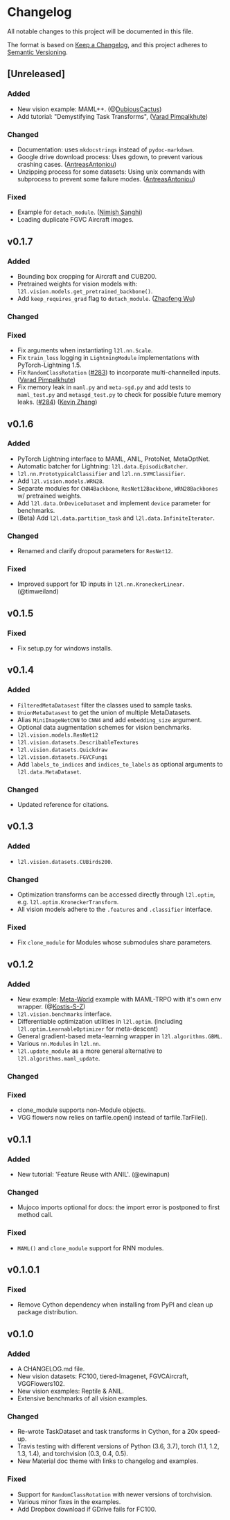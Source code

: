
# Changelog

All notable changes to this project will be documented in this file.

The format is based on [Keep a Changelog](https://keepachangelog.com/en/1.0.0/),
and this project adheres to [Semantic Versioning](https://semver.org/spec/v2.0.0.html).

## [Unreleased]

### Added

* New vision example: MAML++. (@[DubiousCactus](https://github.com/DubiousCactus))
* Add tutorial: "Demystifying Task Transforms", ([Varad Pimpalkhute](https://github.com/nightlessbaron/))

### Changed

* Documentation: uses `mkdocstrings` instead of `pydoc-markdown`.
* Google drive download process: Uses gdown, to prevent various crashing cases. ([AntreasAntoniou](https://github.com/AntreasAntoniou))
* Unzipping process for some datasets: Using unix commands with subprocess to prevent some failure modes. ([AntreasAntoniou](https://github.com/AntreasAntoniou))

### Fixed

* Example for `detach_module`. ([Nimish Sanghi](https://github.com/nsanghi))
* Loading duplicate FGVC Aircraft images.

## v0.1.7

### Added

* Bounding box cropping for Aircraft and CUB200.
* Pretrained weights for vision models with: `l2l.vision.models.get_pretrained_backbone()`.
* Add `keep_requires_grad` flag to `detach_module`. ([Zhaofeng Wu](https://github.com/ZhaofengWu))

### Changed

### Fixed

* Fix arguments when instantiating `l2l.nn.Scale`.
* Fix `train_loss` logging in `LightningModule` implementations with PyTorch-Lightning 1.5.
* Fix `RandomClassRotation` ([#283](https://github.com/learnables/learn2learn/pull/283)) to incorporate multi-channelled inputs. ([Varad Pimpalkhute](https://github.com/nightlessbaron/)) 
* Fix memory leak in `maml.py` and `meta-sgd.py` and add tests to `maml_test.py` and `metasgd_test.py` to check for possible future memory leaks. ([#284](https://github.com/learnables/learn2learn/issues/284)) ([Kevin Zhang](https://github.com/kzhang2)) 


## v0.1.6

### Added

* PyTorch Lightning interface to MAML, ANIL, ProtoNet, MetaOptNet.
* Automatic batcher for Lightning: `l2l.data.EpisodicBatcher`.
* `l2l.nn.PrototypicalClassifier` and `l2l.nn.SVMClassifier`.
* Add `l2l.vision.models.WRN28`.
* Separate modules for `CNN4Backbone`, `ResNet12Backbone`, `WRN28Backbones` w/ pretrained weights.
* Add `l2l.data.OnDeviceDataset` and implement `device` parameter for benchmarks.
* (Beta) Add `l2l.data.partition_task` and `l2l.data.InfiniteIterator`.

### Changed

* Renamed and clarify dropout parameters for `ResNet12`.

### Fixed

* Improved support for 1D inputs in `l2l.nn.KroneckerLinear`. (@timweiland)


## v0.1.5

### Fixed

* Fix setup.py for windows installs.

## v0.1.4

### Added

* `FilteredMetaDatasest` filter the classes used to sample tasks.
* `UnionMetaDatasest` to get the union of multiple MetaDatasets.
* Alias `MiniImageNetCNN` to `CNN4` and add `embedding_size` argument.
* Optional data augmentation schemes for vision benchmarks.
* `l2l.vision.models.ResNet12`
* `l2l.vision.datasets.DescribableTextures`
* `l2l.vision.datasets.Quickdraw`
* `l2l.vision.datasets.FGVCFungi`
* Add `labels_to_indices` and `indices_to_labels` as optional arguments to `l2l.data.MetaDataset`.

### Changed

* Updated reference for citations.


## v0.1.3

### Added

* `l2l.vision.datasets.CUBirds200`.

### Changed

* Optimization transforms can be accessed directly through `l2l.optim`, e.g. `l2l.optim.KroneckerTransform`.
* All vision models adhere to the `.features` and `.classifier` interface.

### Fixed

* Fix `clone_module` for Modules whose submodules share parameters.


## v0.1.2

### Added

* New example: [Meta-World](https://github.com/rlworkgroup/metaworld) example with MAML-TRPO with it's own env wrapper. (@[Kostis-S-Z](https://github.com/Kostis-S-Z))
* `l2l.vision.benchmarks` interface.
* Differentiable optimization utilities in `l2l.optim`. (including `l2l.optim.LearnableOptimizer` for meta-descent)
* General gradient-based meta-learning wrapper in `l2l.algorithms.GBML`.
* Various `nn.Modules` in `l2l.nn`.
* `l2l.update_module` as a more general alternative to `l2l.algorithms.maml_update`.

### Changed

### Fixed

* clone_module supports non-Module objects.
* VGG flowers now relies on tarfile.open() instead of tarfile.TarFile().


## v0.1.1

### Added

* New tutorial: 'Feature Reuse with ANIL'. (@ewinapun)

### Changed

* Mujoco imports optional for docs: the import error is postponed to first method call.

### Fixed

* `MAML()` and `clone_module` support for RNN modules.


## v0.1.0.1

### Fixed

* Remove Cython dependency when installing from PyPI and clean up package distribution.


## v0.1.0

### Added

* A CHANGELOG.md file.
* New vision datasets: FC100, tiered-Imagenet, FGVCAircraft, VGGFlowers102.
* New vision examples: Reptile & ANIL.
* Extensive benchmarks of all vision examples.

### Changed

* Re-wrote TaskDataset and task transforms in Cython, for a 20x speed-up.
* Travis testing with different versions of Python (3.6, 3.7), torch (1.1, 1.2, 1.3, 1.4), and torchvision (0.3, 0.4, 0.5).
* New Material doc theme with links to changelog and examples.

### Fixed

* Support for `RandomClassRotation` with newer versions of torchvision.
* Various minor fixes in the examples.
* Add Dropbox download if GDrive fails for FC100.
